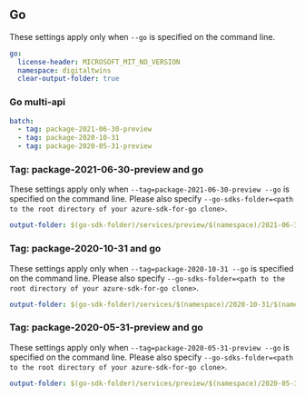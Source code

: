 ## Go

These settings apply only when `--go` is specified on the command line.

```yaml $(go)
go:
  license-header: MICROSOFT_MIT_NO_VERSION
  namespace: digitaltwins
  clear-output-folder: true
```

### Go multi-api

``` yaml $(go) && $(multiapi)
batch:
  - tag: package-2021-06-30-preview
  - tag: package-2020-10-31
  - tag: package-2020-05-31-preview
```


### Tag: package-2021-06-30-preview and go

These settings apply only when `--tag=package-2021-06-30-preview --go` is specified on the command line.
Please also specify `--go-sdks-folder=<path to the root directory of your azure-sdk-for-go clone>`.

```yaml $(tag) == 'package-2021-06-30-preview' && $(go)
output-folder: $(go-sdk-folder)/services/preview/$(namespace)/2021-06-30-preview/$(namespace)
```

### Tag: package-2020-10-31 and go

These settings apply only when `--tag=package-2020-10-31 --go` is specified on the command line.
Please also specify `--go-sdks-folder=<path to the root directory of your azure-sdk-for-go clone>`.

```yaml $(tag) == 'package-2020-10-31' && $(go)
output-folder: $(go-sdk-folder)/services/$(namespace)/2020-10-31/$(namespace)
```

### Tag: package-2020-05-31-preview and go

These settings apply only when `--tag=package-2020-05-31-preview --go` is specified on the command line.
Please also specify `--go-sdks-folder=<path to the root directory of your azure-sdk-for-go clone>`.

```yaml $(tag) == 'package-2020-05-31-preview' && $(go)
output-folder: $(go-sdk-folder)/services/preview/$(namespace)/2020-05-31-preview/$(namespace)
```
